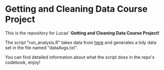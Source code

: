 # Getting and Cleaning Data Course Project
This is the repository for Lucas' **Getting and Cleaning Data Course Project!**

The script "run_analysis.R" takes data from [here](https://d396qusza40orc.cloudfront.net/getdata%2Fprojectfiles%2FUCI%20HAR%20Dataset.zip) and generates a tidy data set in the file named "dataAvgs.txt".

You can find detailed information about what the script does in the repo's codebook, enjoy!